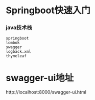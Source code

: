 # Springboot快速入门

### java技术栈
    springboot
    lombok
    swagger
    logback.xml
    thymeleaf

# swagger-ui地址
http://localhost:8000/swagger-ui.html